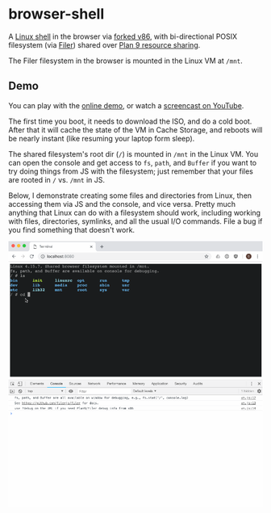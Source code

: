 # browser-shell

A [Linux shell](https://github.com/humphd/browser-vm) in the browser via
[forked v86](https://github.com/humphd/v86/tree/filer-9p-lastknowngood),
with bi-directional POSIX filesystem (via [Filer](https://github.com/filerjs/filer))
shared over [Plan 9 resource sharing](https://www.kernel.org/doc/Documentation/filesystems/9p.txt).

The Filer filesystem in the browser is mounted in the Linux VM at `/mnt`.

## Demo

You can play with the [online demo](https://humphd.github.io/browser-shell/), or
watch a [screencast on YouTube](https://youtu.be/TFxpPbNDlJw).

The first time you boot, it needs to download the ISO, and do a cold boot. After
that it will cache the state of the VM in Cache Storage, and reboots will be
nearly instant (like resuming your laptop form sleep).

The shared filesystem's root dir (`/`) is mounted in `/mnt` in the Linux VM.
You can open the console and get access to `fs`, `path`, and `Buffer` if you want
to try doing things from JS with the filesystem; just remember that your files
are rooted in `/` vs. `/mnt` in JS.

Below, I demonstrate creating some files and directories from
Linux, then accessing them via JS and the console, and vice versa.  Pretty much
anything that Linux can do with a filesystem should work, including working with
files, directories, symlinks, and all the usual I/O commands.  File a bug if you find
something that doesn't work.

![](screenshots/browser-shell.gif)
